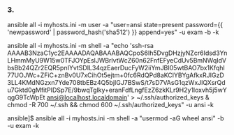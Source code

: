 ### 3. 
ansible all -i myhosts.ini -m user -a "user=ansi state=present password={{ 'newpassword' | password_hash('sha512') }} append=yes" -u exam -b -k

 ansible all -i myhosts.ini -m shell -a "echo 'ssh-rsa AAAAB3NzaC1yc2EAAAADAQABAAABAQCpoS6Ih5DvgDHzjyNZcr6Idsd3YnLHmmMyU9W15w0TFJOYpEslJWBrlvtWcZ60n62FnfEFyeCdUv5BmNWqIdVbsBb24QZr2EQR5pnIYvtSDIL34qzEaerDucFyW2iiYmJBI05wtBAO7bx1Kfqhl77UOJWc+ZFiC+znBv0U7xCihOt5ejtm+0fc6RdQPd8aKClYBYgAfkxRJIGzD3LL4KMdNGzxn7Yde708tbEBz4Q5bjIGJ7BSwS/t7sD7VAsG1qzWxJlQXsrQdu7Gktd0gMfitPIDSp7E/9bwqTglky+eranFdfLngfEzZ6zkKLr9H2y1loxvh5j5wYqgG9TcWpEt ansi@localhost.localdomain' > ~/.ssh/authorized_keys & chmod -R 700 ~/.ssh && chmod 600 ~/.ssh/authorized_keys" -u ansi -k
 
 ansible]$ ansible all -i myhosts.ini -m shell -a "usermod -aG wheel ansi" -b -u exam -k
